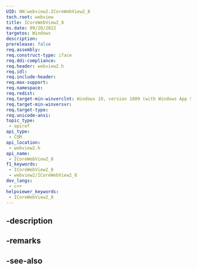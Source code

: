 ```yaml
---
UID: NN:webview2.ICoreWebView2_8
tech.root: webview
title: ICoreWebView2_8
ms.date: 09/20/2022
targetos: Windows
description: 
prerelease: false
req.assembly: 
req.construct-type: iface
req.ddi-compliance: 
req.header: webview2.h
req.idl: 
req.include-header: 
req.max-support: 
req.namespace: 
req.redist: 
req.target-min-winverclnt: Windows 10, version 1809 (with Windows App SDK 1.1 or later)
req.target-min-winversvr: 
req.target-type: 
req.unicode-ansi: 
topic_type:
 - apiref
api_type:
 - COM
api_location:
 - webview2.h
api_name:
 - ICoreWebView2_8
f1_keywords:
 - ICoreWebView2_8
 - webview2/ICoreWebView2_8
dev_langs:
 - c++
helpviewer_keywords:
 - ICoreWebView2_8
---
```


## -description

## -remarks

## -see-also

